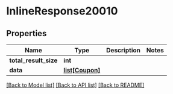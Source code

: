 # InlineResponse20010

## Properties
Name | Type | Description | Notes
------------ | ------------- | ------------- | -------------
**total_result_size** | **int** |  | 
**data** | [**list[Coupon]**](Coupon.md) |  | 

[[Back to Model list]](../README.md#documentation-for-models) [[Back to API list]](../README.md#documentation-for-api-endpoints) [[Back to README]](../README.md)


